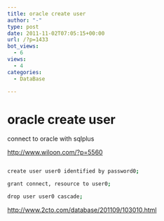 ```yaml
---
title: oracle create user
author: "-"
type: post
date: 2011-11-02T07:05:15+00:00
url: /?p=1433
bot_views:
  - 6
views:
  - 4
categories:
  - DataBase

---
```

# oracle create user
connect to oracle with sqlplus

http://www.wiloon.com/?p=5560

```bash

create user user0 identified by password0;

grant connect, resource to user0;

drop user user0 cascade;

```

http://www.2cto.com/database/201109/103010.html